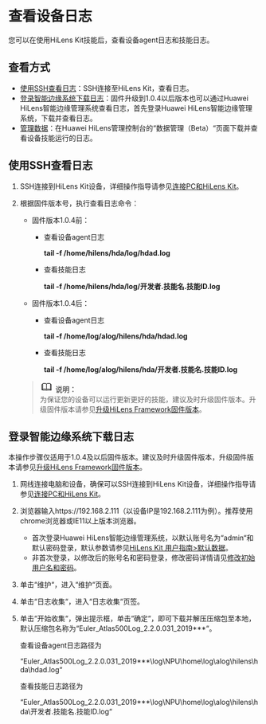 # 查看设备日志<a name="hilens_02_0052"></a>

您可以在使用HiLens Kit技能后，查看设备agent日志和技能日志。

## 查看方式<a name="section13254529392"></a>

-   [使用SSH查看日志](#section125745599420)：SSH连接至HiLens Kit，查看日志。
-   [登录智能边缘系统下载日志](#section16861334165515)：固件升级到1.0.4以后版本也可以通过Huawei HiLens智能边缘管理系统查看日志，首先登录Huawei HiLens智能边缘管理系统，下载并查看日志。
-   [管理数据](管理数据.md)：在Huawei HiLens管理控制台的“数据管理（Beta）“页面下载并查看设备技能运行的日志。

## 使用SSH查看日志<a name="section125745599420"></a>

1.  SSH连接到HiLens Kit设备，详细操作指导请参见[连接PC和HiLens Kit](连接PC和HiLens-Kit.md)。
2.  根据固件版本号，执行查看日志命令：

    -   固件版本1.0.4前：
        -   查看设备agent日志

            **tail -f /home/hilens/hda/log/hdad.log**

        -   查看技能日志

            **tail -f /home/hilens/hda/log/开发者.技能名.技能ID.log**

    -   固件版本1.0.4后：
        -   查看设备agent日志

            **tail -f /home/log/alog/hilens/hda/hdad.log**

        -   查看技能日志

            **tail -f /home/log/alog/hilens/hda/开发者.技能名.技能ID.log**


    >![](public_sys-resources/icon-note.gif) **说明：**   
    >为保证您的设备可以运行更新更好的技能，建议及时升级固件版本。升级固件版本请参见[升级HiLens Framework固件版本](升级HiLens-Framework固件版本.md)。  


## 登录智能边缘系统下载日志<a name="section16861334165515"></a>

本操作步骤仅适用于1.0.4及以后固件版本。建议及时升级固件版本，升级固件版本请参见[升级HiLens Framework固件版本](升级HiLens-Framework固件版本.md)。

1.  网线连接电脑和设备，确保可以SSH连接到HiLens Kit设备，详细操作指导请参见[连接PC和HiLens Kit](连接PC和HiLens-Kit.md)。
2.  浏览器输入https://192.168.2.111（以设备IP是192.168.2.111为例）。推荐使用chrome浏览器或IE11以上版本浏览器。
    -   首次登录Huawei HiLens智能边缘管理系统，以默认账号名为“admin“和默认密码登录，默认参数请参见[HiLens Kit 用户指南\>默认数据](https://support.huawei.com/enterprise/zh/doc/EDOC1100112066/2347bab9)。
    -   非首次登录，以修改后的账号名和密码登录，修改密码详情请见[修改初始用户名和密码](https://support.huawei.com/enterprise/zh/doc/EDOC1100112066/f03e0dea)。

3.  单击“维护“，进入“维护“页面。
4.  单击“日志收集“，进入“日志收集“页签。
5.  单击“开始收集“，弹出提示框，单击“确定“，即可下载并解压压缩包至本地，默认压缩包名称为“Euler\_Atlas500Log\_2.2.0.031\_2019\*\*\*“。

    查看设备agent日志路径为

    “Euler\_Atlas500Log\_2.2.0.031\_2019\*\*\*\\log\\NPU\\home\\log\\alog\\hilens\\hda\\hdad.log“

    查看技能日志路径为

    “Euler\_Atlas500Log\_2.2.0.031\_2019\*\*\*\\log\\NPU\\home\\log\\alog\\hilens\\hda\\开发者.技能名.技能ID.log“


